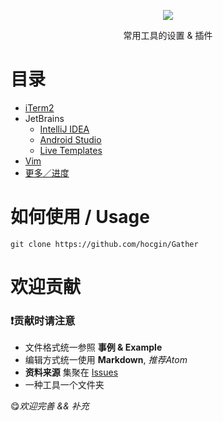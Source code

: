 <p align="center">
    <img src="http://7xs6lq.com1.z0.glb.clouddn.com/0E881D54-E233-4AC0-8F4D-E4E015A732F2.png"/>
    <p align="center">常用工具的设置 &amp; 插件</p>
</p>

# 目录
- [iTerm2](iTerm2/README.md)
- JetBrains
  - [IntelliJ IDEA](JetBrains/IntelliJ%20IDEA/README.md)
  - [Android Studio](JetBrains/Android%20Studio/README.md)
  - [Live Templates](JetBrains/Live%20Templates.md)
- [Vim](Vim/README.md)
- [更多／进度](https://github.com/hocgin/Gather/issues)

# 如何使用 / Usage
```shell
git clone https://github.com/hocgin/Gather
```

# 欢迎贡献

### :exclamation:贡献时请注意
* 文件格式统一参照 **事例 & Example**
* 编辑方式统一使用 **Markdown**, *推荐Atom*
* **资料来源** 集聚在 [Issues](https://github.com/hocgin/Gather/issues)
* 一种工具一个文件夹

:yum:*欢迎完善 && 补充*